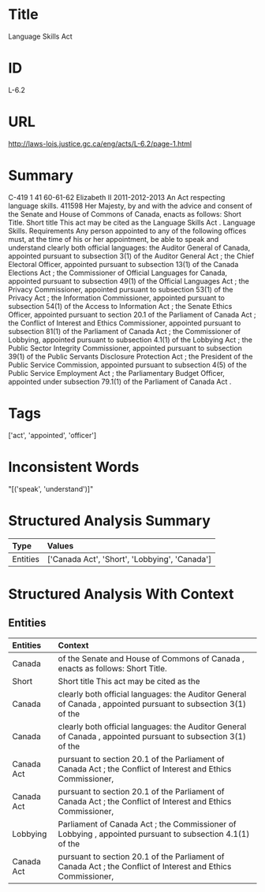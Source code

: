 # Title
Language Skills Act


# ID
L-6.2

# URL
http://laws-lois.justice.gc.ca/eng/acts/L-6.2/page-1.html


# Summary
C-419 1 41 60-61-62 Elizabeth II 2011-2012-2013 An Act respecting language skills.
411598 Her Majesty, by and with the advice and consent of the Senate and House of Commons of Canada, enacts as follows: Short Title.
Short title This act may be cited as the  Language Skills Act .
Language Skills.
Requirements Any person appointed to any of the following offices must, at the time of his or her appointment, be able to speak and understand clearly both official languages: the Auditor General of Canada, appointed pursuant to subsection 3(1) of the  Auditor General Act ; the Chief Electoral Officer, appointed pursuant to subsection 13(1) of the  Canada Elections Act ; the Commissioner of Official Languages for Canada, appointed pursuant to subsection 49(1) of the  Official Languages Act ; the Privacy Commissioner, appointed pursuant to subsection 53(1) of the  Privacy Act ; the Information Commissioner, appointed pursuant to subsection 54(1) of the  Access to Information Act ; the Senate Ethics Officer, appointed pursuant to section 20.1 of the  Parliament of Canada Act ; the Conflict of Interest and Ethics Commissioner, appointed pursuant to subsection 81(1) of the  Parliament of Canada Act ; the Commissioner of Lobbying, appointed pursuant to subsection 4.1(1) of the  Lobbying Act ; the Public Sector Integrity Commissioner, appointed pursuant to subsection 39(1) of the  Public Servants Disclosure Protection Act ; the President of the Public Service Commission, appointed pursuant to subsection 4(5) of the  Public Service Employment Act ; the Parliamentary Budget Officer, appointed under subsection 79.1(1) of the  Parliament of Canada Act .


# Tags
['act', 'appointed', 'officer']


# Inconsistent Words
"[('speak', 'understand')]"


# Structured Analysis Summary
| Type     | Values                                        |
|:---------|:----------------------------------------------|
| Entities | ['Canada Act', 'Short', 'Lobbying', 'Canada'] |


# Structured Analysis With Context
 


## Entities
| Entities   | Context                                                                                                       |
|:-----------|:--------------------------------------------------------------------------------------------------------------|
| Canada     | of the Senate and House of Commons of Canada , enacts as follows: Short Title.                                |
| Short      | Short title This act may be cited as the                                                                      |
| Canada     | clearly both official languages: the Auditor General of Canada , appointed pursuant to subsection 3(1) of the |
| Canada     | clearly both official languages: the Auditor General of Canada , appointed pursuant to subsection 3(1) of the |
| Canada Act | pursuant to section 20.1 of the Parliament of Canada Act ; the Conflict of Interest and Ethics Commissioner,  |
| Canada Act | pursuant to section 20.1 of the Parliament of Canada Act ; the Conflict of Interest and Ethics Commissioner,  |
| Lobbying   | Parliament of Canada Act ; the Commissioner of Lobbying , appointed pursuant to subsection 4.1(1) of the      |
| Canada Act | pursuant to section 20.1 of the Parliament of Canada Act ; the Conflict of Interest and Ethics Commissioner,  |


